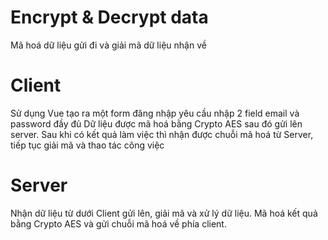 # Encrypt & Decrypt data
Mã hoá dữ liệu gửi đi và giải mã dữ liệu nhận về
# Client
Sử dụng Vue tạo ra một form đăng nhập yêu cầu nhập 2 field email và password đầy đủ
Dữ liệu được mã hoá bằng Crypto AES sau đó gửi lên server. Sau khi có kết quả làm việc thì nhận được chuỗi mã hoá từ Server, tiếp tục giải mã và thao tác công việc
# Server
Nhận dữ liệu từ dưới Client gửi lên, giải mã và xử lý dữ liệu.
Mã hoá kết quả bằng Crypto AES và gửi chuỗi mã hoá về phía client.

